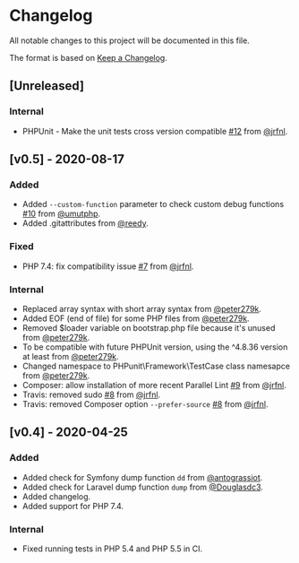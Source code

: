 # Changelog

All notable changes to this project will be documented in this file.

The format is based on [Keep a Changelog](https://keepachangelog.com/en/1.0.0/).

## [Unreleased]

### Internal

- PHPUnit - Make the unit tests cross version compatible [#12](https://github.com/php-parallel-lint/PHP-Var-Dump-Check/pull/12) from [@jrfnl](https://github.com/jrfnl).

## [v0.5] - 2020-08-17

### Added

- Added `--custom-function` parameter to check custom debug functions [#10](https://github.com/php-parallel-lint/PHP-Var-Dump-Check/pull/10) from [@umutphp](https://github.com/umutphp). 
- Added .gitattributes from [@reedy](https://github.com/reedy).

### Fixed

-  PHP 7.4: fix compatibility issue [#7](https://github.com/php-parallel-lint/PHP-Var-Dump-Check/pull/7) from [@jrfnl](https://github.com/jrfnl).

### Internal

- Replaced array syntax with short array syntax from [@peter279k](https://github.com/peter279k).
- Added EOF (end of file) for some PHP files from [@peter279k](https://github.com/peter279k).
- Removed $loader variable on bootstrap.php file because it's unused from [@peter279k](https://github.com/peter279k).
- To be compatible with future PHPUnit version, using the ^4.8.36 version at least from [@peter279k](https://github.com/peter279k).
- Changed namespace to PHPunit\Framework\TestCase class namesapce from [@peter279k](https://github.com/peter279k).
- Composer: allow installation of more recent Parallel Lint [#9](https://github.com/php-parallel-lint/PHP-Var-Dump-Check/pull/9) from [@jrfnl](https://github.com/jrfnl).
- Travis: removed sudo [#8](https://github.com/php-parallel-lint/PHP-Var-Dump-Check/pull/8) from [@jrfnl](https://github.com/jrfnl).
- Travis: removed Composer option `--prefer-source` [#8](https://github.com/php-parallel-lint/PHP-Var-Dump-Check/pull/8) from [@jrfnl](https://github.com/jrfnl).

## [v0.4] - 2020-04-25

### Added

- Added check for Symfony dump function `dd` from [@antograssiot](https://github.com/antograssiot).
- Added check for Laravel dump function `dump` from [@Douglasdc3](https://github.com/Douglasdc3).
- Added changelog.
- Added support for PHP 7.4.

### Internal

- Fixed running tests in PHP 5.4 and PHP 5.5 in CI.
